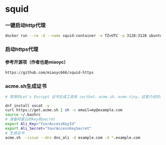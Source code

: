 squid
=

### 一键启动http代理
```bash 
docker run --rm -d --name squid-container -e TZ=UTC -p 3128:3128 ubuntu/squid:5.2-22.04_beta
```

### 启动https代理
#### 参考开源项（作者也是miaoyc）
```bash
https://github.com/miaoyc666/squid-https
```

### acme.sh生成证书
```bash
# 常用的Let's Encrypt 证书生成工具有 certbot、acme.sh、acme-tiny，这里介绍的是acme.sh

dnf install socat -y
curl https://get.acme.sh | sh -s email=my@example.com
source ~/.bashrc
# 准备阿里云的key和secret
export Ali_Key="YourAccessKeyId"
export Ali_Secret="YourAccessKeySecret"
# 生成证书
acme.sh --issue --dns dns_ali -d example.com -d *.example.com
```
